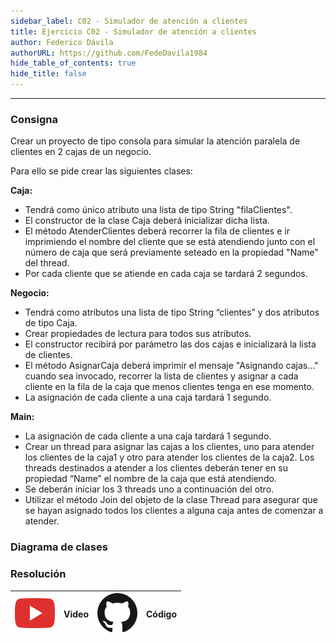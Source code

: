```yaml
---
sidebar_label: C02 - Simulador de atención a clientes
title: Ejercicio C02 - Simulador de atención a clientes
author: Federico Dávila
authorURL: https://github.com/FedeDavila1984
hide_table_of_contents: true
hide_title: false
---
```

---
### Consigna
Crear un proyecto de tipo consola para simular la atención paralela de clientes en 2 cajas de un negocio. 

Para ello se pide crear las siguientes clases:

**Caja:**
- Tendrá como único atributo una lista de tipo String "filaClientes".
- El constructor de la clase Caja deberá inicializar dicha lista.
- El método AtenderClientes deberá recorrer la fila de clientes e ir imprimiendo el nombre del cliente que se está atendiendo junto con el número de caja que será previamente seteado en la propiedad "Name" del thread.
- Por cada cliente que se atiende en cada caja se tardará 2 segundos.

**Negocio:**
- Tendrá como atributos una lista de tipo String “clientes” y dos atributos de tipo Caja.
- Crear propiedades de lectura para todos sus atributos.
- El constructor recibirá por parámetro las dos cajas e inicializará la lista de clientes.
- El método AsignarCaja deberá imprimir el mensaje "Asignando cajas..." cuando sea invocado, recorrer la lista de clientes y asignar a cada cliente en la fila de la caja que menos clientes tenga en ese momento.
- La asignación de cada cliente a una caja tardará 1 segundo.

**Main:**
- La asignación de cada cliente a una caja tardará 1 segundo.
- Crear un thread para asignar las cajas a los clientes, uno para atender los clientes de la caja1 y otro para atender los clientes de la caja2. Los threads destinados a atender a los clientes deberán tener en su propiedad “Name” el nombre de la caja que está atendiendo.
- Se deberán iniciar los 3 threads uno a continuación del otro.
- Utilizar el método Join del objeto de la clase Thread para asegurar que se hayan asignado todos los clientes a alguna caja antes de comenzar a atender.


### Diagrama de clases


### Resolución
| ![img](/base/youtube.svg) | Video | ![img](/base/github.svg) | Código |
| :-------------------------------------: | :---: | :------------------------------------: | :----: |
